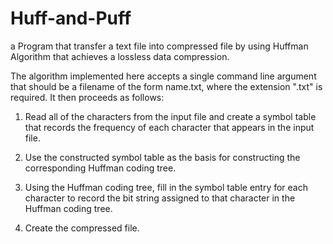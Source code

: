 # Huff-and-Puff
a Program that transfer a text file into compressed file by using Huffman Algorithm that achieves a lossless data compression.

The algorithm implemented here accepts a single command line
argument that should be a filename of the form name.txt, where the
extension ".txt" is required. It then proceeds as follows:

1. Read all of the characters from the input file and create a
   symbol table that records the frequency of each character that
   appears in the input file.

2. Use the constructed symbol table as the basis for constructing
   the corresponding Huffman coding tree.

3. Using the Huffman coding tree, fill in the symbol table entry
   for each character to record the bit string assigned to that
   character in the Huffman coding tree.

4. Create the compressed file.
